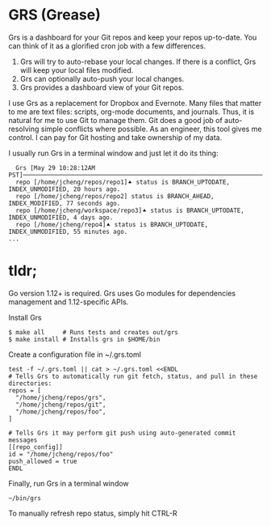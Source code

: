 # GRS (Grease)

Grs is a dashboard for your Git repos and keep your repos up-to-date. You can think of it as a glorified cron job with a
few differences.

1. Grs will try to auto-rebase your local changes. If there is a conflict, Grs will keep your local files modified.
2. Grs can optionally auto-push your local changes.
3. Grs provides a dashboard view of your Git repos.

I use Grs as a replacement for Dropbox and Evernote. Many files that matter to me are text files: scripts, org-mode
documents, and journals. Thus, it is natural for me to use Git to manage them. Git does a good job of auto-resolving
simple conflicts where possible. As an engineer, this tool gives me control. I can pay for Git hosting and take
ownership of my data.

I usually run Grs in a terminal window and just let it do its thing:
```
  Grs [May 29 10:28:12AM PST]──────────────────────────────────────────────────────────────────────
  repo [/home/jcheng/repos/repo1]⯅ status is BRANCH_UPTODATE, INDEX_UNMODIFIED, 20 hours ago.
  repo [/home/jcheng/repos/repo2] status is BRANCH_AHEAD, INDEX_MODIFIED, 77 seconds ago.
  repo [/home/jcheng/workspace/repo3]⯅ status is BRANCH_UPTODATE, INDEX_UNMODIFIED, 4 days ago.
  repo [/home/jcheng/repo4]⯅ status is BRANCH_UPTODATE, INDEX_UNMODIFIED, 55 minutes ago.
...
```

# tldr;
Go version 1.12+ is required. Grs uses Go modules for dependencies management and 1.12-specific APIs.

Install Grs
```
$ make all     # Runs tests and creates out/grs
$ make install # Installs grs in $HOME/bin
```

Create a configuration file in ~/.grs.toml
```
test -f ~/.grs.toml || cat > ~/.grs.toml <<ENDL
# Tells Grs to automatically run git fetch, status, and pull in these directories:
repos = [
  "/home/jcheng/repos/grs",
  "/home/jcheng/repos/git",
  "/home/jcheng/repos/foo",
]

# Tells Grs it may perform git push using auto-generated commit messages
[[repo_config]]
id = "/home/jcheng/repos/foo"
push_allowed = true
ENDL
```

Finally, run Grs in a terminal window
```
~/bin/grs
```

To manually refresh repo status, simply hit CTRL-R

